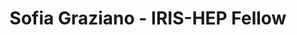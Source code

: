 ---
permalink: /fellows/SofiaGraziano.html
layout: fellow
pagetype: fellow
fellow-name: Sofia Graziano
title: Sofia Graziano - IRIS-HEP Fellow
active: false
dates:
  start: 2021-05-14
  end: 2021-08-14
photo: /assets/images/sofiagraziano.png
institution: University of Pennsylvania
e-mail: sofiagra@sas.upenn.edu
project_title: Developing Symmetric Graph Neural Networks for Charged Particle Tracking
focus-area: ia
project_goal: >
  Charged particle tracking is essential in characterizing particles produced in colliders;
  traditional tracking algorithms scale up poorly, and new methods need to be developed.
  One approach is to use geometric deep learning to classify connections between tracker
  hits as true or false, and then link them together to form final track candidates.
  This can be done using graph neural networks (GNNs) by first con- structing a graph
  of tracker events and then processing the graph with an intelligent network (IN)
  or similar architecture. Graphs are a natural representation of particle data because
  hits can be represented as nodes and track segments can be represented as edges.
  This project proposes constructing the GNN, and implementing the function that the
  GNN learns on using the equivariant approach. I will investigate the rotational,
  CPT, and other symmetries that the dataset should have and construct and train the
  GNN to be equivariant to these symmetries to help constrain the network size and
  improve the accuracy of the machine learning algorithm.
mentors:
- Savannah Thais (Princeton University)
- Daniel Murnane (LBNL)
proposal: /assets/pdf/fellows-2021/SofiaGrazianoProposal.pdf
presentations:
- title: Rotationally Equivariant Graph Neural Networks
  date: 2021-11-01
  url: https://indico.cern.ch/event/1082474/contributions/4589888/attachments/2337501/3984346/Rotationally%20Equivariant%20Graph%20Neural%20Networks.pdf
  meeting: IRIS-HEP Topical Meetings
  meetingurl: https://indico.cern.ch/event/1082474/
  recordingurl: https://youtu.be/k6T12vY41oA
  focus-area: ia
github-username: sofiagra
current_status: >
  <strong>December 2022</strong> - Risk & Financial Advisory Analyst - Technology at Deloitte

linkedin-profile: https://www.linkedin.com/in/sofia-graziano
---